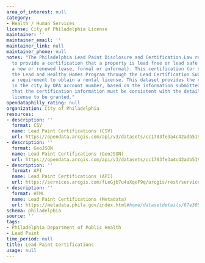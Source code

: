 ```yaml
---
area_of_interest: null
category:
- Health / Human Services
license: City of Philadelphia License
maintainer: ''
maintainer_email: ''
maintainer_link: null
maintainer_phone: null
notes: "The Philadelphia Lead Paint Disclosure and Certification Law requires owners of property built before 1978 
  to provide a certification that a property is lead free or lead safe before it may be rented to a tenant (either 
  a new or renewed lease, formal or informal). This certification (or statement of exemption) must be submitted to 
  the Lead and Healthy Homes Program through the Lead Certification Submission System](https://leadcertification.phila.gov/login
  a requirement to obtain a rental license. This dataset provides the current certification status of each property 
  in the city by OPA account number, based on the information submitted to the Lead and Healthy Homes Program. Note 
  that the certification information must be consistent with the details of the rental license in order for the rental 
  license to be granted."
opendataphilly_rating: null
organization: City of Philadelphia
resources:
- description: ''
  format: CSV
  name: Lead Paint Certifications (CSV)
  url: https://opendata.arcgis.com/api/v3/datasets/cc1703fe3a4c42adb519075d7bda5ba8_0/downloads/data?format=csv&spatialRefId=4326&where=1%3D1
- description: ''
  format: GeoJSON
  name: Lead Paint Certifications (GeoJSON)
  url: https://opendata.arcgis.com/api/v3/datasets/cc1703fe3a4c42adb519075d7bda5ba8_0/downloads/data?format=geojson&spatialRefId=4326&where=1%3D1
- description: ''
  format: API
  name: Lead Paint Certifications (API)
  url: https://services.arcgis.com/fLeGjb7u4uXqeF9q/arcgis/rest/services/lhhp_lead_certifications/FeatureServer/0/query?outFields=*&where=1%3D1
- description: ''
  format: HTML
  name: Lead Paint Certifications (Metadata)
  url: https://metadata.phila.gov/index.html#home/datasetdetails/67e305ddcd04851f076dc40f/representationdetails/67e305ddcd04851f076dc422/
schema: philadelphia
source: ''
tags:
- Philadelphia Department of Public Health
- Lead Paint
time_period: null
title: Lead Paint Certifications
usage: null
---
```

